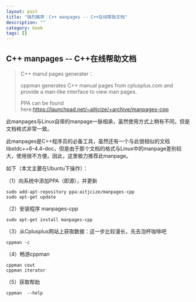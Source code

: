 ```yaml
---
layout: post
title: "强烈推荐：C++ manpages -- C++在线帮助文档"
description: ""
category: Geek
tags: []
---
```


## C++ manpages -- C++在线帮助文档

> C++ manul pages generater：
>
>    cppman generates C++ manual pages from cplusplus.com and provide a man-like interface to view man pages.
>
> PPA can be found here:https://launchpad.net/~aitjcize/+archive/manpages-cpp

此manpages与Linux自带的manpage一脉相承，虽然使用方式上稍有不同，但是文档格式非常一致。

此manpages是C++程序员的必备工具，虽然还有一个与此很相似的文档libstdc++6-4.4-doc，但是由于那个文档的格式与Linux中的manpage差别较大，使用很不方便。因此，这里极力推荐此manpage。

如下（本文主要在Ubuntu下操作）：

（1）向系统中添加PPA（即源），并更新

	sudo add-apt-repository ppa:aitjcize/manpages-cpp
	sudo apt-get update

（2）安装程序 manpages-cpp

	sudo apt-get install manpages-cpp

（3）从Cplusplus网站上获取数据：这一步比较漫长，先去泡杯咖啡吧

	cppman -c

（4）畅游cppman

	cppman cout
	cppman iterator

 （5）获取帮助

	cppman  --help